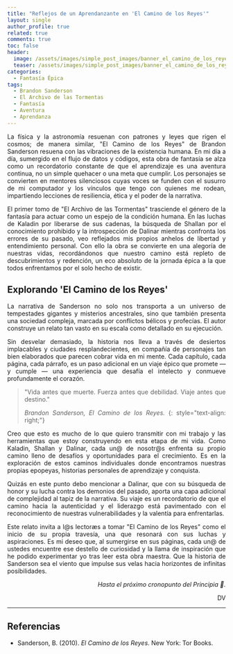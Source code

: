 ```yaml
---
title: "Reflejos de un Aprendanzante en 'El Camino de los Reyes'"
layout: single
author_profile: true
related: true
comments: true
toc: false
header:
  image: /assets/images/simple_post_images/banner_el_camino_de_los_reyes.png
  teaser: /assets/images/simple_post_images/banner_el_camino_de_los_reyes.png
categories:
  - Fantasía Épica
tags:
  - Brandon Sanderson
  - El Archivo de las Tormentas
  - Fantasía
  - Aventura
  - Aprendanza
---
```

<div markdown="1" style="text-align: justify;">
La física y la astronomía resuenan con patrones y leyes que rigen el cosmos; de manera similar, "El Camino de los Reyes" de Brandon Sanderson resuena con las vibraciones de la existencia humana. En mi día a día, sumergido en el flujo de datos y códigos, esta obra de fantasía se alza como un recordatorio constante de que el aprendizaje es una aventura continua, no un simple quehacer o una meta que cumplir. Los personajes se convierten en mentores silenciosos cuyas voces se funden con el susurro de mi computador y los vínculos que tengo con quienes me rodean, impartiendo lecciones de resiliencia, ética y el poder de la narrativa.

El primer tomo de "El Archivo de las Tormentas" trasciende el género de la fantasía para actuar como un espejo de la condición humana. En las luchas de Kaladin por liberarse de sus cadenas, la búsqueda de Shallan por el conocimiento prohibido y la introspección de Dalinar mientras confronta los errores de su pasado, veo reflejados mis propios anhelos de libertad y entendimiento personal. Con ello la obra se convierte en una alegoría de nuestras vidas, recordándonos que nuestro camino está repleto de descubrimientos y redención, un eco absoluto de la jornada épica a la que todos enfrentamos por el solo hecho de existir.

## Explorando 'El Camino de los Reyes'

La narrativa de Sanderson no solo nos transporta a un universo de tempestades gigantes y misterios ancestrales, sino que también presenta una sociedad compleja, marcada por conflictos bélicos y profecías. El autor construye un relato tan vasto en su escala como detallado en su ejecución.

Sin desvelar demasiado, la historia nos lleva a través de desiertos implacables y ciudades resplandecientes, en compañía de personajes tan bien elaborados que parecen cobrar vida en mi mente. Cada capítulo, cada página, cada párrafo, es un paso adicional en un viaje épico que promete — y cumple — una experiencia que desafía el intelecto y conmueve profundamente el corazón.

> "Vida antes que muerte. Fuerza antes que debilidad. Viaje antes que destino."
>
>_Brandon Sanderson, El Camino de los Reyes._
{: style="text-align: right;"}

Creo que esto es mucho de lo que quiero transmitir con mi trabajo y las herramientas que estoy construyendo en esta etapa de mi vida. Como Kaladin, Shallan y Dalinar, cada un@ de nosotr@s enfrenta su propio camino lleno de desafíos y oportunidades para el crecimiento. Es en la exploración de estos caminos individuales donde encontramos nuestras propias epopeyas, historias personales de aprendizaje y conquista.

Quizás en este punto debo mencionar a Dalinar, que con su búsqueda de honor y su lucha contra los demonios del pasado, aporta una capa adicional de complejidad al tapiz de la narrativa. Su viaje es un recordatorio de que el camino hacia la autenticidad y el liderazgo está pavimentado con el reconocimiento de nuestras vulnerabilidades y la valentía para enfrentarlas.

Este relato invita a l@s lectoræs a tomar "El Camino de los Reyes" como el inicio de su propia travesía, una que resonará con sus luchas y aspiraciones. Es mi deseo que, al sumergirse en sus páginas, cada un@ de ustedes encuentre ese destello de curiosidad y la llama de inspiración que he podido experimentar yo tras leer esta obra maestra. Que la historia de Sanderson sea el viento que impulse sus velas hacia horizontes de infinitas posibilidades.


</div>

<div align="right" markdown="1">

_Hasta el próximo cronopunto del Principia 🥚._

DV

</div>

---

## Referencias
- Sanderson, B. (2010). *El Camino de los Reyes*. New York: Tor Books.
